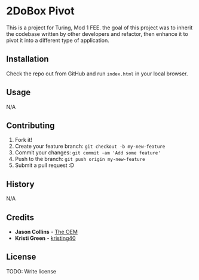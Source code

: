 # 2DoBox Pivot

This is a project for Turing, Mod 1 FEE. the goal of this project was to inherit the codebase written by other developers and refactor, then enhance it to pivot it into a different type of application.

## Installation

Check the repo out from GitHub and run `index.html` in your local browser.

## Usage

N/A

## Contributing

1. Fork it!
2. Create your feature branch: `git checkout -b my-new-feature`
3. Commit your changes: `git commit -am 'Add some feature'`
4. Push to the branch: `git push origin my-new-feature`
5. Submit a pull request :D

## History

N/A

## Credits

* **Jason Collins** - [The OEM](https://github.com/the-oem)
* **Kristi Green** - [kristing40](https://github.com/kristing40)

## License

TODO: Write license
